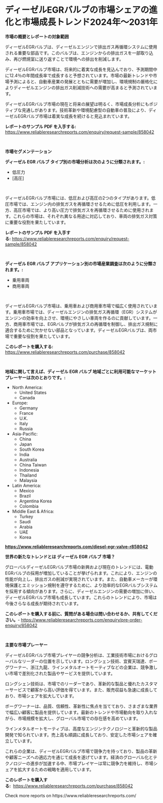 <p><h1>ディーゼルEGRバルブの市場シェアの進化と市場成長トレンド2024年〜2031年</h1></p><p><strong>市場の概要とレポートの対象範囲</strong></p>
<p><p>ディーゼルEGRバルブは、ディーゼルエンジンで排出ガス再循環システムに使用される重要な部品です。このバルブは、エンジンからの排出ガスを一部取り込み、再び燃焼室に送り返すことで環境への排出を削減します。</p><p>ディーゼルEGRバルブ市場は、将来的に着実な成長を見込んでおり、予測期間中に12.4％の年間成長率で成長すると予想されています。市場の最新トレンドや市場予測によると、自動車産業の発展とともに需要が増加し、環境規制の厳格化によりディーゼルエンジンの排出ガス削減技術への需要が高まると予測されています。</p><p>ディーゼルEGRバルブ市場の現在と将来の展望は明るく、市場成長分析にもポジティブな見通しがあります。技術革新や環境配慮型の自動車の普及により、ディーゼルEGRバルブ市場は着実な成長を続けると見込まれています。</p></p>
<p><strong>レポートのサンプル PDF を入手する:</strong> <a href="https://www.reliableresearchreports.com/enquiry/request-sample/858042">https://www.reliableresearchreports.com/enquiry/request-sample/858042</a></p>
<p>&nbsp;</p>
<p><strong>市場セグメンテーション</strong></p>
<p><strong>ディーゼル EGR バルブ タイプ別の市場分析は次のように分類されます。:</strong></p>
<p><ul><li>低圧力</li><li>[高圧]</li></ul></p>
<p>&nbsp;</p>
<p><p>ディーゼルEGRバルブ市場には、低圧および高圧の2つのタイプがあります。低圧市場では、エンジン内の排気ガスを再循環させるために低圧を利用します。一方、高圧市場では、より高い圧力で排気ガスを再循環させるために使用されます。これらの市場は、それぞれ異なる用途に対応しており、車両の排気ガス対策に重要な役割を果たしています。</p></p>
<p><strong>レポートのサンプル PDF を入手する:</strong>&nbsp;<a href="https://www.reliableresearchreports.com/enquiry/request-sample/858042">https://www.reliableresearchreports.com/enquiry/request-sample/858042</a></p>
<p>&nbsp;</p>
<p><strong> ディーゼル EGR バルブ アプリケーション別の市場産業調査は次のように分類されます。:</strong></p>
<p><ul><li>乗用車両</li><li>商用車両</li></ul></p>
<p>&nbsp;</p>
<p><p>ディーゼルEGRバルブ市場は、乗用車および商用車市場で幅広く使用されています。乗用車市場では、ディーゼルエンジンの排気ガス再循環（EGR）システムがエンジンの効率を向上させ、環境にやさしい車両を作るのに貢献しています。一方、商用車市場では、EGRバルブが排気ガスの再循環を制御し、排出ガス規制に適合するために欠かせない部品となっています。ディーゼルEGRバルブは、両市場で重要な役割を果たしています。</p></p>
<p><strong>このレポートを購入する:</strong>&nbsp; <a href="https://www.reliableresearchreports.com/purchase/858042">https://www.reliableresearchreports.com/purchase/858042</a></p>
<p>&nbsp;</p>
<p><strong>地域に関して言えば、ディーゼル EGR バルブ 地域ごとに利用可能なマーケットプレーヤーは次のとおりです。:</strong></p>
<p><ul>
    <li>
        North America:
        <ul>
            <li>United States</li>
            <li>Canada</li>
        </ul>
    </li>
    <li>
        Europe:
        <ul>
            <li>Germany</li>
            <li>France</li>
            <li>U.K.</li>
            <li>Italy</li>
            <li>Russia</li>
        </ul>
    </li>
    <li>
        Asia-Pacific:
        <ul>
            <li>China</li>
            <li>Japan</li>
            <li>South Korea</li>
            <li>India</li>
            <li>Australia</li>
            <li>China Taiwan</li>
            <li>Indonesia</li>
            <li>Thailand</li>
            <li>Malaysia</li>
        </ul>
    </li>
    <li>
        Latin America:
        <ul>
            <li>Mexico</li>
            <li>Brazil</li>
            <li>Argentina Korea</li>
            <li>Colombia</li>
        </ul>
    </li>
    <li>
        Middle East & Africa:
        <ul>
            <li>Turkey</li>
            <li>Saudi</li>
            <li>Arabia</li>
            <li>UAE</li>
            <li>Korea</li>
        </ul>
    </li>
    </ul></p>
<p><strong><a href="https://www.reliableresearchreports.com/diesel-egr-valve-r858042">https://www.reliableresearchreports.com/diesel-egr-valve-r858042</a></strong>&nbsp;</p>
<p><strong>世界の新たなトレンドとは ディーゼル EGR バルブ 市場？</strong></p>
<p><p>グローバルディーゼルEGRバルブ市場の新興および現在のトレンドには、電動EGRバルブの採用が増加していることが挙げられます。これにより、エンジンの性能が向上し、排出ガスの削減が実現されています。また、自動車メーカーが環境保護とエミッション規制を遵守するために、より効率的なEGRバルブシステムを採用する傾向があります。さらに、ディーゼルエンジンの需要の増加に伴い、ディーゼルEGRバルブ市場も成長しています。これらのトレンドにより、市場は今後さらなる成長が期待されています。</p></p>
<p><strong>このレポートを購入する前に、質問がある場合は問い合わせるか、共有してください。</strong>- <a href="https://www.reliableresearchreports.com/enquiry/pre-order-enquiry/858042">https://www.reliableresearchreports.com/enquiry/pre-order-enquiry/858042</a></p>
<p>&nbsp;</p>
<p><strong>主要な市場プレーヤー</strong></p>
<p><p>ディーゼルEGRバルブ市場プレイヤーの競争分析は、工業技術市場におけるグローバルなリーダーの位置を示しています。ロングシェン技術、宜賓天瑞達、ボーグワーナー、浙江九龍、ラインメタルオートモーティブなどの企業は、競争激しい市場で差別化された製品やサービスを提供しています。</p><p>ロングシェン技術は、市場でのリーダーであり、革新的な製品と優れたカスタマーサービスで顧客から高い評価を得ています。また、販売収益も急速に成長しており、市場シェアを拡大しています。</p><p>ボーグワーナーは、品質、信頼性、革新性に焦点を当てており、さまざまな業界で幅広い顧客に製品を提供しています。最新のトレンドや市場動向を取り入れながら、市場規模を拡大し、グローバル市場での存在感を高めています。</p><p>ラインメタルオートモーティブは、高度なエンジンテクノロジーと革新的な製品開発で知られています。売上高も順調に成長しており、安定した市場シェアを確立しています。</p><p>これらの企業は、ディーゼルEGRバルブ市場で競争力を持っており、製品の革新や顧客ニーズへの適応力を通じて成長を遂げています。経済のグローバル化とテクノロジーの進歩が加速する中、市場プレイヤーは常に競争力を維持し、市場シェアを拡大するための戦略を適用しています。</p></p>
<p><strong>このレポートを購入する:</strong>&nbsp;&nbsp;<a href="https://www.reliableresearchreports.com/purchase/858042">https://www.reliableresearchreports.com/purchase/858042</a></p>
<p>Check more reports on https://www.reliableresearchreports.com/</p>